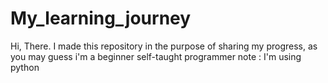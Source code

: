 # My_learning_journey
Hi, There.
I made this repository in the purpose of sharing my progress, as you may guess i'm a beginner self-taught programmer
 note : I'm using python
